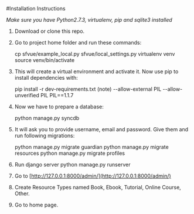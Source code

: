 #Installation Instructions

*Make sure you have Python2.7.3, virtualenv, pip and sqlite3 installed*

1. Download or clone this repo.
2. Go to project home folder and run these commands:

    cp sfvue/example_local.py sfvue/local_settings.py 
    virtualenv venv 
    source venv/bin/activate 

3. This will create a virtual environment and activate it. Now use pip to install dependencies with:

    pip install -r dev-requirements.txt
    (note) 
       --allow-external PIL --allow-unverified PIL PIL==1.1.7

4. Now we have to prepare a database:

    python manage.py syncdb

5. It will ask you to provide username, email and password. Give them and run following migrations:

    python manage.py migrate guardian 
    python manage.py migrate resources 
    python manage.py migrate profiles 

5. Run django server 
    python manage.py runserver 

6. Go to [http://127.0.0.1:8000/admin/](http://127.0.0.1:8000/admin/)

7. Create Resource Types named Book, Ebook, Tutorial, Online Course, Other.

8. Go to home page.
